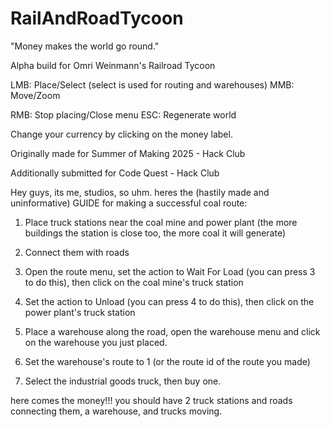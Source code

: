 # RailAndRoadTycoon

"Money makes the world go round."

Alpha build for Omri Weinmann's Railroad Tycoon

LMB: Place/Select (select is used for routing and warehouses)
MMB: Move/Zoom

RMB: Stop placing/Close menu
ESC: Regenerate world

Change your currency by clicking on the money label.

Originally made for Summer of Making 2025 - Hack Club

Additionally submitted for Code Quest - Hack Club




Hey guys, its me, studios, so uhm. heres the (hastily made and uninformative) GUIDE for making a successful coal route:

1. Place truck stations near the coal mine and power plant (the more buildings the station is close too, the more coal it will generate)

2. Connect them with roads

3. Open the route menu, set the action to Wait For Load (you can press 3 to do this), then click on the coal mine's truck station

4. Set the action to Unload (you can press 4 to do this), then click on the power plant's truck station

5. Place a warehouse along the road, open the warehouse menu and click on the warehouse you just placed.

6. Set the warehouse's route to 1 (or the route id of the route you made)

7. Select the industrial goods truck, then buy one.

here comes the money!!! you should have 2 truck stations and roads connecting them, a warehouse, and trucks moving.